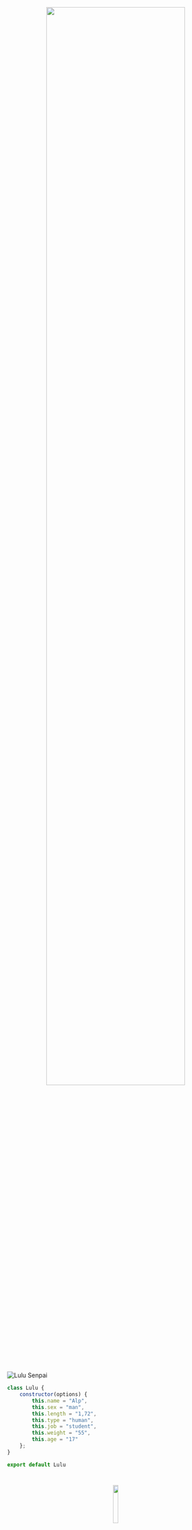 <div align="center">
<img width="80%" src= "https://readme-typing-svg.demolab.com?font=Fira+Code&size=30&pause=1000&color=F9213A&center=true&width=435&lines=Welcome+To+My+Profile!;I'am+Lulu.;A+learning+new+things.">
</div>

#

![Lulu Senpai](https://user-images.githubusercontent.com/87658293/192616207-2f05cfa3-a114-4e4f-a70a-51a40d8c14ae.png)

```js
class Lulu {
    constructor(options) {
        this.name = "Alp",
        this.sex = "man",
        this.length = "1,72",
        this.type = "human",
        this.job = "student",
        this.weight = "55",
        this.age = "17"
    };
}

export default Lulu
```   
#

<div align="center">
   <img width="15%" src="https://komarev.com/ghpvc/?username=luluwux&color=F9213A">
</div>


<img src="https://lanyard-profile-readme.vercel.app/api/852103749228036136"> SA

## ・ My Github Stats

<div align="center">
<img width="50%"><img width="80%" src="https://awesome-github-stats.azurewebsites.net/user-stats/luluwux?cardType=level&theme=github-dark&showIcons=false&Text=DDDDDD&Border=DD272700&Ring=F9213A&Title=F9213A&Background=DD272700">
</div>

<div align="center">
<img width="80%" src="https://github-readme-streak-stats.herokuapp.com?user=luluwux&theme=dark&hide_border=true&stroke=F9213A&fire=F9213A&currStreakNum=DDDDDD&currStreakLabel=F9213A&ring=F9213A&background=0D1117">
</div>

## ・ Languages I Know

<p align="center">
    <img src="https://skillicons.dev/icons?i=c,cpp,cs,js,ts,nodejs,py,react,java,html,css" />
  </a>
</p>

## ・ My Social Links

<div align="center">
    <a href="https://github.com/luluwux" target="_blank"><img src="https://img.shields.io/github/followers/luluwux?color=9c84ef&label=Github&style=for-the-badge"></a>
    <a href="https://www.youtube.com/channel/UC5YimA71E1qPNhxwXARz4IA" target="_blank"><img src="https://img.shields.io/youtube/channel/subscribers/UC5YimA71E1qPNhxwXARz4IA?color=9c84ef&style=for-the-badge"></a>
</div>


 
 

